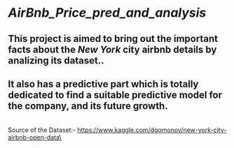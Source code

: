 # _AirBnb_Price_pred_and_analysis_
## This project is aimed to bring out the important facts about the _New_ _York_ city airbnb details by analizing its dataset..
## It also has a predictive part which is totally dedicated to find a suitable predictive model for the company, and its future growth.
\
Source of the Dataset:- https://www.kaggle.com/dgomonov/new-york-city-airbnb-open-data\
